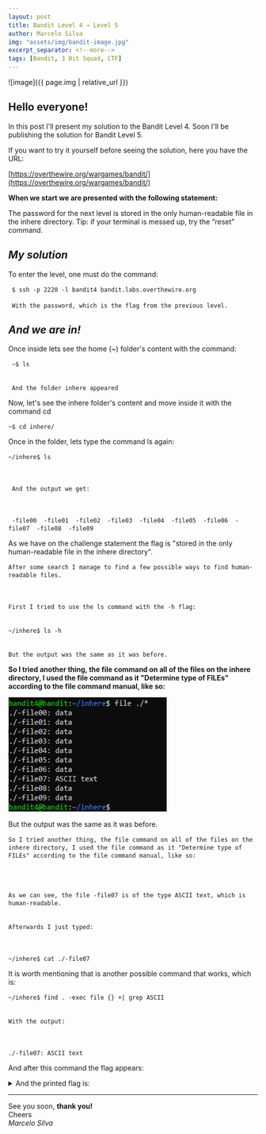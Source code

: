 ```yaml
---
layout: post
title: Bandit Level 4 → Level 5
author: Marcelo Silva
img: "assets/img/bandit-image.jpg"
excerpt_separator: <!--more-->
tags: [Bandit, 3 Bit Squad, CTF]
---
```


![image]({{ page.img | relative_url }})



## Hello everyone!


In this post I'll present my solution to the Bandit Level 4. Soon I'll be publishing the solution for Bandit Level 5.

<!--more-->
If you want to try it yourself before seeing the solution, here you have the URL:


[https://overthewire.org/wargames/bandit/](https://overthewire.org/wargames/bandit/)


**When we start we are presented with the following statement:**

The password for the next level is stored in the only human-readable file in the inhere directory. Tip: if your terminal is messed up, try the “reset” command.



## *My solution*


To enter the level, one must do the command: 
     

     $ ssh -p 2220 -l bandit4 bandit.labs.overthewire.org

     With the password, which is the flag from the previous level.
    
    
## *And we are in!*     



Once inside lets see the home (~) folder's content with the command:

     ~$ ls


     And the folder inhere appeared



Now, let's see the inhere folder's content and move inside it with the command cd



    ~$ cd inhere/



Once in the folder, lets type the command ls again:



    ~/inhere$ ls



     And the output we get:



     -file00  -file01  -file02  -file03  -file04  -file05  -file06  -file07  -file08  -file09



   

As we have on the challenge statement the flag is "stored in the only human-readable file in the inhere directory". 


    After some search I manage to find a few possible ways to find human-readable files.

   

    First I tried to use the ls command with the -h flag:


    ~/inhere$ ls -h


    But the output was the same as it was before.


  **So I tried another thing, the file command on all of the files on the inhere directory, I used the file command as it "Determine type of FILEs" according to the file command manual, like so:**

![GitHub Logo](/images/bandit4image.png)

But the output was the same as it was before.


    So I tried another thing, the file command on all of the files on the inhere directory, I used the file command as it "Determine type of FILEs" according to the file command manual, like so:




    As we can see, the file -file07 is of the type ASCII text, which is human-readable.


    Afterwards I just typed:



    ~/inhere$ cat ./-file07 


It is worth mentioning that is another possible command that works, which is:


    ~/inhere$ find . -exec file {} +| grep ASCII


    With the output:



    ./-file07: ASCII text


And after this command the flag appears:

<details>
  <summary>And the printed flag is: </summary>
     {% highlight text %} koReBOKuIDDepwhWk7jZC0RTdopnAYKh {% endhighlight text %}
</details> 

----
See you soon, **thank you!**  
Cheers  
*Marcelo Silva*


